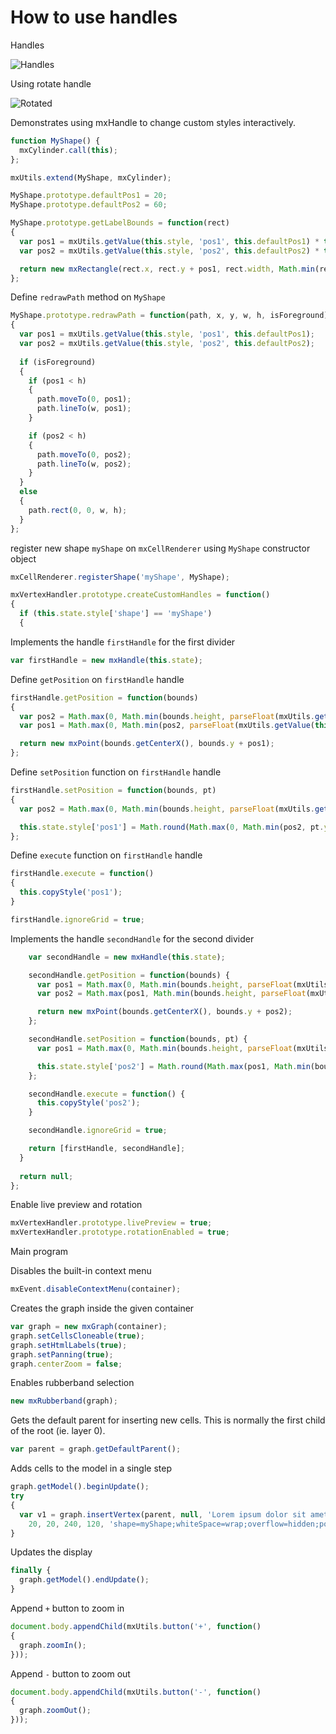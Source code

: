 # How to use handles

Handles

![Handles](../images/examples/handles/handles-1.png "Handles")

Using rotate handle

![Rotated](../images/examples/handles/handles-2.png "Rotated")

Demonstrates using mxHandle to change custom styles interactively.

```js
function MyShape() {
  mxCylinder.call(this);
};

mxUtils.extend(MyShape, mxCylinder);

MyShape.prototype.defaultPos1 = 20;
MyShape.prototype.defaultPos2 = 60;

MyShape.prototype.getLabelBounds = function(rect)
{
  var pos1 = mxUtils.getValue(this.style, 'pos1', this.defaultPos1) * this.scale;
  var pos2 = mxUtils.getValue(this.style, 'pos2', this.defaultPos2) * this.scale;

  return new mxRectangle(rect.x, rect.y + pos1, rect.width, Math.min(rect.height, pos2) - Math.max(0, pos1));
};
```

Define `redrawPath` method on `MyShape`

```js
MyShape.prototype.redrawPath = function(path, x, y, w, h, isForeground)
{
  var pos1 = mxUtils.getValue(this.style, 'pos1', this.defaultPos1);
  var pos2 = mxUtils.getValue(this.style, 'pos2', this.defaultPos2);
  
  if (isForeground)
  {
    if (pos1 < h)
    {
      path.moveTo(0, pos1);
      path.lineTo(w, pos1);
    }

    if (pos2 < h)
    {
      path.moveTo(0, pos2);
      path.lineTo(w, pos2);
    }
  }
  else
  {
    path.rect(0, 0, w, h);
  }
};
```

register new shape `myShape` on `mxCellRenderer` using `MyShape` constructor object

```js
mxCellRenderer.registerShape('myShape', MyShape);

mxVertexHandler.prototype.createCustomHandles = function()
{
  if (this.state.style['shape'] == 'myShape')
  {
```

Implements the handle `firstHandle` for the first divider

```js
var firstHandle = new mxHandle(this.state);
```

Define `getPosition` on `firstHandle` handle

```js
firstHandle.getPosition = function(bounds)
{
  var pos2 = Math.max(0, Math.min(bounds.height, parseFloat(mxUtils.getValue(this.state.style, 'pos2', MyShape.prototype.defaultPos2))));
  var pos1 = Math.max(0, Math.min(pos2, parseFloat(mxUtils.getValue(this.state.style, 'pos1', MyShape.prototype.defaultPos1))));

  return new mxPoint(bounds.getCenterX(), bounds.y + pos1);
};
```

Define `setPosition` function on `firstHandle` handle

```js
firstHandle.setPosition = function(bounds, pt)
{
  var pos2 = Math.max(0, Math.min(bounds.height, parseFloat(mxUtils.getValue(this.state.style, 'pos2', MyShape.prototype.defaultPos2))));

  this.state.style['pos1'] = Math.round(Math.max(0, Math.min(pos2, pt.y - bounds.y)));
};
```

Define `execute` function on `firstHandle` handle

```js
firstHandle.execute = function()
{
  this.copyStyle('pos1');
}

firstHandle.ignoreGrid = true;
```

Implements the handle `secondHandle` for the second divider

```js
    var secondHandle = new mxHandle(this.state);

    secondHandle.getPosition = function(bounds) {
      var pos1 = Math.max(0, Math.min(bounds.height, parseFloat(mxUtils.getValue(this.state.style, 'pos1', MyShape.prototype.defaultPos1))));
      var pos2 = Math.max(pos1, Math.min(bounds.height, parseFloat(mxUtils.getValue(this.state.style, 'pos2', MyShape.prototype.defaultPos2))));

      return new mxPoint(bounds.getCenterX(), bounds.y + pos2);
    };

    secondHandle.setPosition = function(bounds, pt) {
      var pos1 = Math.max(0, Math.min(bounds.height, parseFloat(mxUtils.getValue(this.state.style, 'pos1', MyShape.prototype.defaultPos1))));

      this.state.style['pos2'] = Math.round(Math.max(pos1, Math.min(bounds.height, pt.y - bounds.y)));
    };

    secondHandle.execute = function() {
      this.copyStyle('pos2');
    }

    secondHandle.ignoreGrid = true;

    return [firstHandle, secondHandle];
  }
  
  return null;
};
```

Enable live preview and rotation

```js
mxVertexHandler.prototype.livePreview = true;
mxVertexHandler.prototype.rotationEnabled = true;
```

Main program

Disables the built-in context menu

```js
mxEvent.disableContextMenu(container);
```

Creates the graph inside the given container

```js
var graph = new mxGraph(container);
graph.setCellsCloneable(true);
graph.setHtmlLabels(true);
graph.setPanning(true);
graph.centerZoom = false;
```

Enables rubberband selection

```js
new mxRubberband(graph);
```

Gets the default parent for inserting new cells.
This is normally the first child of the root (ie. layer 0).

```js
var parent = graph.getDefaultParent();
```

Adds cells to the model in a single step

```js
graph.getModel().beginUpdate();
try
{
  var v1 = graph.insertVertex(parent, null, 'Lorem ipsum dolor sit amet, consectetur adipiscing elit, sed do eiusmod tempor incididunt ut labore et dolore magna aliqua.',
    20, 20, 240, 120, 'shape=myShape;whiteSpace=wrap;overflow=hidden;pos1=30;pos2=80;');
}
```

Updates the display

```js
finally {
  graph.getModel().endUpdate();
}
```

Append `+` button to zoom in

```js
document.body.appendChild(mxUtils.button('+', function()
{
  graph.zoomIn();
}));
```

Append `-` button to zoom out

```js
document.body.appendChild(mxUtils.button('-', function()
{
  graph.zoomOut();
}));
```
